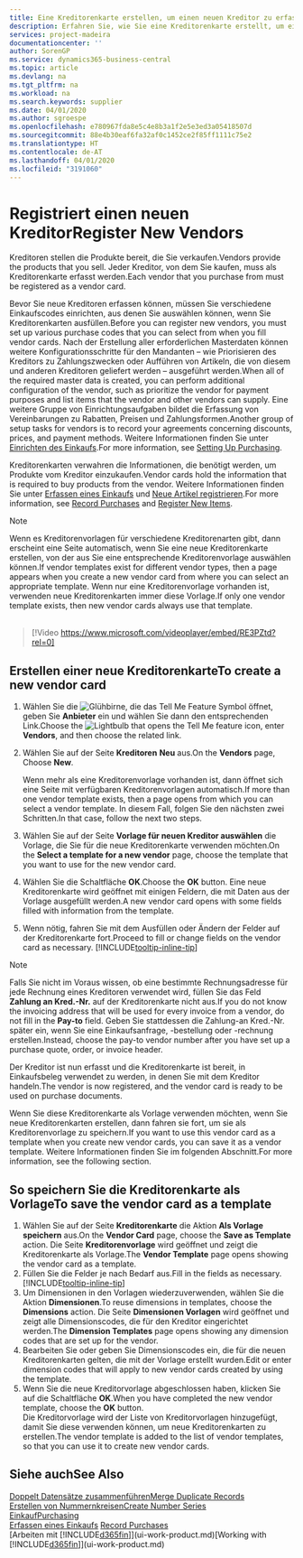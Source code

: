 ```yaml
---
title: Eine Kreditorenkarte erstellen, um einen neuen Kreditor zu erfassen | Microsoft Docs
description: Erfahren Sie, wie Sie eine Kreditorenkarte erstellt, um einen neuen Kreditor oder einem Lieferanten zu erfassen.
services: project-madeira
documentationcenter: ''
author: SorenGP
ms.service: dynamics365-business-central
ms.topic: article
ms.devlang: na
ms.tgt_pltfrm: na
ms.workload: na
ms.search.keywords: supplier
ms.date: 04/01/2020
ms.author: sgroespe
ms.openlocfilehash: e780967fda8e5c4e8b3a1f2e5e3ed3a05418507d
ms.sourcegitcommit: 88e4b30eaf6fa32af0c1452ce2f85ff1111c75e2
ms.translationtype: HT
ms.contentlocale: de-AT
ms.lasthandoff: 04/01/2020
ms.locfileid: "3191060"
---
```

# <a name="register-new-vendors"></a><span data-ttu-id="17eee-103">Registriert einen neuen Kreditor</span><span class="sxs-lookup"><span data-stu-id="17eee-103">Register New Vendors</span></span>
<span data-ttu-id="17eee-104">Kreditoren stellen die Produkte bereit, die Sie verkaufen.</span><span class="sxs-lookup"><span data-stu-id="17eee-104">Vendors provide the products that you sell.</span></span> <span data-ttu-id="17eee-105">Jeder Kreditor, von dem Sie kaufen, muss als Kreditorenkarte erfasst werden.</span><span class="sxs-lookup"><span data-stu-id="17eee-105">Each vendor that you purchase from must be registered as a vendor card.</span></span>

<span data-ttu-id="17eee-106">Bevor Sie neue Kreditoren erfassen können, müssen Sie verschiedene Einkaufscodes einrichten, aus denen Sie auswählen können, wenn Sie Kreditorenkarten ausfüllen.</span><span class="sxs-lookup"><span data-stu-id="17eee-106">Before you can register new vendors, you must set up various purchase codes that you can select from when you fill vendor cards.</span></span> <span data-ttu-id="17eee-107">Nach der Erstellung aller erforderlichen Masterdaten können weitere Konfigurationsschritte für den Mandanten – wie Priorisieren des Kreditors zu Zahlungszwecken oder Aufführen von Artikeln, die von diesem und anderen Kreditoren geliefert werden – ausgeführt werden.</span><span class="sxs-lookup"><span data-stu-id="17eee-107">When all of the required master data is created, you can perform additional configuration of the vendor, such as prioritize the vendor for payment purposes and list items that the vendor and other vendors can supply.</span></span> <span data-ttu-id="17eee-108">Eine weitere Gruppe von Einrichtungsaufgaben bildet die Erfassung von Vereinbarungen zu Rabatten, Preisen und Zahlungsformen.</span><span class="sxs-lookup"><span data-stu-id="17eee-108">Another group of setup tasks for vendors is to record your agreements concerning discounts, prices, and payment methods.</span></span> <span data-ttu-id="17eee-109">Weitere Informationen finden Sie unter [Einrichten des Einkaufs](purchasing-setup-purchasing.md).</span><span class="sxs-lookup"><span data-stu-id="17eee-109">For more information, see [Setting Up Purchasing](purchasing-setup-purchasing.md).</span></span>

<span data-ttu-id="17eee-110">Kreditorenkarten verwahren die Informationen, die benötigt werden, um Produkte vom Kreditor einzukaufen.</span><span class="sxs-lookup"><span data-stu-id="17eee-110">Vendor cards hold the information that is required to buy products from the vendor.</span></span> <span data-ttu-id="17eee-111">Weitere Informationen finden Sie unter [Erfassen eines Einkaufs](purchasing-how-record-purchases.md) und [Neue Artikel registrieren](inventory-how-register-new-items.md).</span><span class="sxs-lookup"><span data-stu-id="17eee-111">For more information, see [Record Purchases](purchasing-how-record-purchases.md) and [Register New Items](inventory-how-register-new-items.md).</span></span>

> [!NOTE]  
>   <span data-ttu-id="17eee-112">Wenn es Kreditorenvorlagen für verschiedene Kreditorenarten gibt, dann erscheint eine Seite automatisch, wenn Sie eine neue Kreditorenkarte erstellen, von der aus Sie eine entsprechende Kreditorenvorlage auswählen können.</span><span class="sxs-lookup"><span data-stu-id="17eee-112">If vendor templates exist for different vendor types, then a page appears when you create a new vendor card from where you can select an appropriate template.</span></span> <span data-ttu-id="17eee-113">Wenn nur eine Kreditorenvorlage vorhanden ist, verwenden neue Kreditorenkarten immer diese Vorlage.</span><span class="sxs-lookup"><span data-stu-id="17eee-113">If only one vendor template exists, then new vendor cards always use that template.</span></span>
<br><br>  

> [!Video https://www.microsoft.com/videoplayer/embed/RE3PZtd?rel=0]

## <a name="to-create-a-new-vendor-card"></a><span data-ttu-id="17eee-114">Erstellen einer neue Kreditorenkarte</span><span class="sxs-lookup"><span data-stu-id="17eee-114">To create a new vendor card</span></span>
1. <span data-ttu-id="17eee-115">Wählen Sie die ![Glühbirne, die das Tell Me Feature](media/ui-search/search_small.png "Tell Me-Funktion") Symbol öffnet, geben Sie **Anbieter** ein und wählen Sie dann den entsprechenden Link.</span><span class="sxs-lookup"><span data-stu-id="17eee-115">Choose the ![Lightbulb that opens the Tell Me feature](media/ui-search/search_small.png "Tell me what you want to do") icon, enter **Vendors**, and then choose the related link.</span></span>  
2. <span data-ttu-id="17eee-116">Wählen Sie auf der Seite **Kreditoren** **Neu** aus.</span><span class="sxs-lookup"><span data-stu-id="17eee-116">On the **Vendors** page, Choose **New**.</span></span>

    <span data-ttu-id="17eee-117">Wenn mehr als eine Kreditorenvorlage vorhanden ist, dann öffnet sich eine Seite mit verfügbaren Kreditorenvorlagen automatisch.</span><span class="sxs-lookup"><span data-stu-id="17eee-117">If more than one vendor template exists, then a page opens from which you can select a vendor template.</span></span> <span data-ttu-id="17eee-118">In diesem Fall, folgen Sie den nächsten zwei Schritten.</span><span class="sxs-lookup"><span data-stu-id="17eee-118">In that case, follow the next two steps.</span></span>
3. <span data-ttu-id="17eee-119">Wählen Sie auf der Seite **Vorlage für neuen Kreditor auswählen** die Vorlage, die Sie für die neue Kreditorenkarte verwenden möchten.</span><span class="sxs-lookup"><span data-stu-id="17eee-119">On the **Select a template for a new vendor** page, choose the template that you want to use for the new vendor card.</span></span>
4. <span data-ttu-id="17eee-120">Wählen Sie die Schaltfläche **OK**.</span><span class="sxs-lookup"><span data-stu-id="17eee-120">Choose the **OK** button.</span></span> <span data-ttu-id="17eee-121">Eine neue Kreditorenkarte wird geöffnet mit einigen Feldern, die mit Daten aus der Vorlage ausgefüllt werden.</span><span class="sxs-lookup"><span data-stu-id="17eee-121">A new vendor card opens with some fields filled with information from the template.</span></span>
5. <span data-ttu-id="17eee-122">Wenn nötig, fahren Sie mit dem Ausfüllen oder Ändern der Felder auf der Kreditorenkarte fort.</span><span class="sxs-lookup"><span data-stu-id="17eee-122">Proceed to fill or change fields on the vendor card as necessary.</span></span> [!INCLUDE[tooltip-inline-tip](includes/tooltip-inline-tip_md.md)]

> [!NOTE]  
>   <span data-ttu-id="17eee-123">Falls Sie nicht im Voraus wissen, ob eine bestimmte Rechnungsadresse für jede Rechnung eines Kreditoren verwendet wird, füllen Sie das Feld **Zahlung an Kred.-Nr.** auf der Kreditorenkarte nicht aus.</span><span class="sxs-lookup"><span data-stu-id="17eee-123">If you do not know the invoicing address that will be used for every invoice from a vendor, do not fill in the **Pay-to** field.</span></span> <span data-ttu-id="17eee-124">Geben Sie stattdessen die Zahlung-an Kred.-Nr. später ein, wenn Sie eine Einkaufsanfrage, -bestellung oder -rechnung erstellen.</span><span class="sxs-lookup"><span data-stu-id="17eee-124">Instead, choose the pay-to vendor number after you have set up a purchase quote, order, or invoice header.</span></span>

<span data-ttu-id="17eee-125">Der Kreditor ist nun erfasst und die Kreditorenkarte ist bereit, in Einkaufsbeleg verwendet zu werden, in denen Sie mit dem Kreditor handeln.</span><span class="sxs-lookup"><span data-stu-id="17eee-125">The vendor is now registered, and the vendor card is ready to be used on purchase documents.</span></span>

<span data-ttu-id="17eee-126">Wenn Sie diese Kreditorenkarte als Vorlage verwenden möchten, wenn Sie neue Kreditorenkarten erstellen, dann fahren sie fort, um sie als Kreditorenvorlage zu speichern.</span><span class="sxs-lookup"><span data-stu-id="17eee-126">If you want to use this vendor card as a template when you create new vendor cards, you can save it as a vendor template.</span></span> <span data-ttu-id="17eee-127">Weitere Informationen finden Sie im folgenden Abschnitt.</span><span class="sxs-lookup"><span data-stu-id="17eee-127">For more information, see the following section.</span></span>

## <a name="to-save-the-vendor-card-as-a-template"></a><span data-ttu-id="17eee-128">So speichern Sie die Kreditorenkarte als Vorlage</span><span class="sxs-lookup"><span data-stu-id="17eee-128">To save the vendor card as a template</span></span>
1. <span data-ttu-id="17eee-129">Wählen Sie auf der Seite **Kreditorenkarte** die Aktion **Als Vorlage speichern** aus.</span><span class="sxs-lookup"><span data-stu-id="17eee-129">On the **Vendor Card** page, choose the **Save as Template** action.</span></span> <span data-ttu-id="17eee-130">Die Seite **Kreditorenvorlage** wird geöffnet und zeigt die Kreditorenkarte als Vorlage.</span><span class="sxs-lookup"><span data-stu-id="17eee-130">The **Vendor Template** page opens showing the vendor card as a template.</span></span>
2. <span data-ttu-id="17eee-131">Füllen Sie die Felder je nach Bedarf aus.</span><span class="sxs-lookup"><span data-stu-id="17eee-131">Fill in the fields as necessary.</span></span> [!INCLUDE[tooltip-inline-tip](includes/tooltip-inline-tip_md.md)]
3. <span data-ttu-id="17eee-132">Um Dimensionen in den Vorlagen wiederzuverwenden, wählen Sie die Aktion **Dimensionen**.</span><span class="sxs-lookup"><span data-stu-id="17eee-132">To reuse dimensions in templates, choose the **Dimensions** action.</span></span> <span data-ttu-id="17eee-133">Die Seite **Dimensionen Vorlagen** wird geöffnet und zeigt alle Dimensionscodes, die für den Kreditor eingerichtet werden.</span><span class="sxs-lookup"><span data-stu-id="17eee-133">The **Dimension Templates** page opens showing any dimension codes that are set up for the vendor.</span></span>
4. <span data-ttu-id="17eee-134">Bearbeiten Sie oder geben Sie Dimensionscodes ein, die für die neuen Kreditorenkarten gelten, die mit der Vorlage erstellt wurden.</span><span class="sxs-lookup"><span data-stu-id="17eee-134">Edit or enter dimension codes that will apply to new vendor cards created by using the template.</span></span>
5. <span data-ttu-id="17eee-135">Wenn Sie die neue Kreditorvorlage abgeschlossen haben, klicken Sie auf die Schaltfläche **OK**.</span><span class="sxs-lookup"><span data-stu-id="17eee-135">When you have completed the new vendor template, choose the **OK** button.</span></span>  
   <span data-ttu-id="17eee-136">Die Kreditorvorlage wird der Liste von Kreditorvorlagen hinzugefügt, damit Sie diese verwenden können, um neue Kreditorenkarten zu erstellen.</span><span class="sxs-lookup"><span data-stu-id="17eee-136">The vendor template is added to the list of vendor templates, so that you can use it to create new vendor cards.</span></span>

## <a name="see-also"></a><span data-ttu-id="17eee-137">Siehe auch</span><span class="sxs-lookup"><span data-stu-id="17eee-137">See Also</span></span>
[<span data-ttu-id="17eee-138">Doppelt Datensätze zusammenführen</span><span class="sxs-lookup"><span data-stu-id="17eee-138">Merge Duplicate Records</span></span>](sales-how-merge-duplicate-records.md)  
[<span data-ttu-id="17eee-139">Erstellen von Nummernkreisen</span><span class="sxs-lookup"><span data-stu-id="17eee-139">Create Number Series</span></span>](ui-create-number-series.md)  
[<span data-ttu-id="17eee-140">Einkauf</span><span class="sxs-lookup"><span data-stu-id="17eee-140">Purchasing</span></span>](purchasing-manage-purchasing.md)  
<span data-ttu-id="17eee-141">[Erfassen eines Einkaufs](purchasing-how-record-purchases.md) </span><span class="sxs-lookup"><span data-stu-id="17eee-141">[Record Purchases](purchasing-how-record-purchases.md) </span></span>  
<span data-ttu-id="17eee-142">[Arbeiten mit [!INCLUDE[d365fin](includes/d365fin_md.md)]](ui-work-product.md)</span><span class="sxs-lookup"><span data-stu-id="17eee-142">[Working with [!INCLUDE[d365fin](includes/d365fin_md.md)]](ui-work-product.md)</span></span>  

